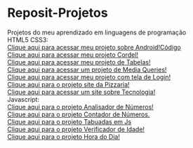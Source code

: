 # Reposit-Projetos
Projetos do meu aprendizado em linguagens de programação<br>
HTML5 CSS3:<br>
 <a href="https://vismartins.github.io/projeto-android/" target="_blank">Clique aqui para acessar meu projeto sobre Android!</a><a href="https://github.com/vismartins/html-css/blob/main/Desafios/Site%20Android/index.html">Código</a><br>
 <a href="https://vismartins.github.io/Projeto-Cordel/" target="_blank">Clique aqui para acessar meu projeto Cordel!</a><br>
 <a href="https://vismartins.github.io/Tabelas/" target="_blank">Clique aqui para acessar meu projeto de Tabelas!</a><br>
  <a href="https://vismartins.github.io/html-css/Exercicios/ex026/mq004/index.html" target="_blank">Clique aqui para acessar um projeto de Media Queries!</a><br>
 <a href="https://vismartins.github.io/projeto-login/" target="_blank">Clique aqui para acessar meu projeto com tela de Login!</a><br>
  <a href="https://vismartins.github.io/FastFood/">Clique aqui para o projeto site da Pizzaria!</a><br>
  <a href="https://vismartins.github.io/TecBlog/" target="_blank">Clique aqui para acessar um site sobre Tecnologia!</a><br>
 Javascript:<br>
 <a href="https://vismartins.github.io/Javascript/ex017/index.html" target="_blank">Clique aqui para o projeto Analisador de Números!</a><br>
 <a href="https://vismartins.github.io/Javascript/ex016/index.html">Clique aqui para o projeto Contador de Números.</a><br>
 <a href="https://vismartins.github.io/Javascript/aula16/index.html">Clique aqui para o projeto Tabuadas em Js</a><br>
 <a href="https://vismartins.github.io/Javascript/aula15/index.html">Clique aqui para o projeto Verificador de Idade!</a><br>
 <a href="https://vismartins.github.io/Javascript/aula14/index.html">Clique aqui para o projeto Hora do Dia!</a><br>
